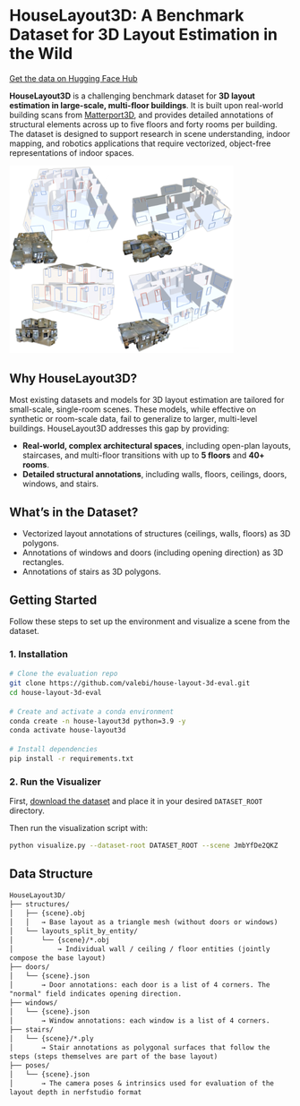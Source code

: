 # HouseLayout3D: A Benchmark Dataset for 3D Layout Estimation in the Wild

[Get the data on Hugging Face Hub](https://huggingface.co/datasets/bieriv/HouseLayout3D)


**HouseLayout3D** is a challenging benchmark dataset for **3D layout estimation in large-scale, multi-floor buildings**. It is built upon real-world building scans from [Matterport3D](https://niessner.github.io/Matterport/), and provides detailed annotations of structural elements across up to five floors and forty rooms per building. The dataset is designed to support research in scene understanding, indoor mapping, and robotics applications that require vectorized, object-free representations of indoor spaces.

<img src="visualization.jpg" alt="Visualization of HouseLayout3D Scenes" width="400"/>

## Why HouseLayout3D?

Most existing datasets and models for 3D layout estimation are tailored for small-scale, single-room scenes. These models, while effective on synthetic or room-scale data, fail to generalize to larger, multi-level buildings. HouseLayout3D addresses this gap by providing:

- **Real-world, complex architectural spaces**, including open-plan layouts, staircases, and multi-floor transitions with up to **5 floors** and **40+ rooms**.
- **Detailed structural annotations**, including walls, floors, ceilings, doors, windows, and stairs.

## What’s in the Dataset?

- Vectorized layout annotations of structures (ceilings, walls, floors) as 3D polygons.
- Annotations of windows and doors (including opening direction) as 3D rectangles.
- Annotations of stairs as 3D polygons.

## Getting Started

Follow these steps to set up the environment and visualize a scene from the dataset.

### 1. Installation

```bash
# Clone the evaluation repo
git clone https://github.com/valebi/house-layout-3d-eval.git
cd house-layout-3d-eval

# Create and activate a conda environment
conda create -n house-layout3d python=3.9 -y
conda activate house-layout3d

# Install dependencies
pip install -r requirements.txt
```

### 2. Run the Visualizer

First, [download the dataset](https://huggingface.co/datasets/bieriv/HouseLayout3D)
and place it in your desired `DATASET_ROOT` directory.

Then run the visualization script with:

```bash
python visualize.py --dataset-root DATASET_ROOT --scene JmbYfDe2QKZ
```



## Data Structure
```text
HouseLayout3D/
├── structures/
│   ├── {scene}.obj
│   │   → Base layout as a triangle mesh (without doors or windows)
│   └── layouts_split_by_entity/
│       └── {scene}/*.obj
│           → Individual wall / ceiling / floor entities (jointly compose the base layout)
├── doors/
│   └── {scene}.json
│       → Door annotations: each door is a list of 4 corners. The "normal" field indicates opening direction.
├── windows/
│   └── {scene}.json
│       → Window annotations: each window is a list of 4 corners.
├── stairs/
│   └── {scene}/*.ply
│       → Stair annotations as polygonal surfaces that follow the steps (steps themselves are part of the base layout)
├── poses/
│   └── {scene}.json
│       → The camera poses & intrinsics used for evaluation of the layout depth in nerfstudio format
```